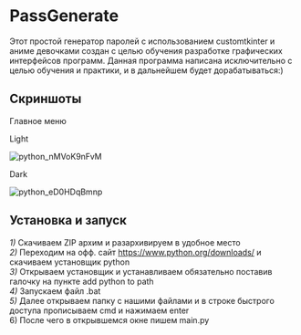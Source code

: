 # PassGenerate
Этот простой генератор паролей с использованием customtkinter и аниме девочками создан с целью обучения разработке графических интерфейсов программ.
Данная программа написана исключительно с целью обучения и практики, и в дальнейшем будет дорабатываться:)
## Скриншоты
Главное меню

Light

![python_nMVoK9nFvM](https://github.com/SCHIZXXD/PassGenerate/assets/99614095/0c50852e-e62c-46b4-ac8b-bcb660f38d2d)

Dark

![python_eD0HDqBmnp](https://github.com/SCHIZXXD/PassGenerate/assets/99614095/4b0df28e-9e0d-43dd-95cd-0f0355eaa3bb)

## Установка и запуск
*1)* Скачиваем ZIP архим и разархивируем в удобное место<br/>
*2)* Переходим на офф. сайт https://www.python.org/downloads/ и скачиваем установщик python<br/>
*3)* Открываем установщик и устанавливаем обязательно поставив галочку на пункте add python to path<br/>
*4)* Запускаем файл .bat<br/>
*5)* Далее открываем папку с нашими файлами и в строке быстрого доступа прописываем cmd и нажимаем enter<br/>
6) После чего в открывшемся окне пишем main.py<br/>
